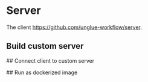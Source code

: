 # Server

The client https://github.com/unglue-workflow/server.

## Build custom server

## Connect client to custom server

## Run as dockerized image